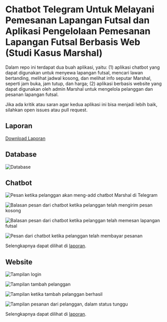 # Chatbot Telegram Untuk Melayani Pemesanan Lapangan Futsal dan Aplikasi Pengelolaan Pemesanan Lapangan Futsal Berbasis Web (Studi Kasus Marshal)

Dalam repo ini terdapat dua buah aplikasi, yaitu: (1) aplikasi chatbot yang dapat digunakan untuk menyewa lapangan futsal, mencari lawan bertanding, melihat jadwal kosong, dan melihat info seputar Marshal, seperti jam buka, jam tutup, dan harga; (2) aplikasi berbasis website yang dapat digunakan oleh admin Marshal untuk mengelola pelanggan dan pesanan lapangan futsal.

Jika ada kritik atau saran agar kedua aplikasi ini bisa menjadi lebih baik, silahkan open issues atau pull request.

## Laporan
[Download Laporan](https://raw.githubusercontent.com/eputra/marshal/master/other/laporan.pdf "Download Laporan")

## Database
![Database](https://raw.githubusercontent.com/eputra/marshal/master/other/database.png)

## Chatbot
![Pesan ketika pelanggan akan meng-add chatbot Marshal di Telegram](https://raw.githubusercontent.com/eputra/marshal/master/other/chatbot/Screenshot_2017-06-10-07-44-02.png)

![Balasan pesan dari chatbot ketika pelanggan telah mengirim pesan kosong](https://raw.githubusercontent.com/eputra/marshal/master/other/chatbot/Screenshot_2017-06-10-07-48-20.png)

![Balasan pesan dari chatbot ketika pelanggan telah memesan lapangan
futsal](https://raw.githubusercontent.com/eputra/marshal/master/other/chatbot/Screenshot_2017-06-10-07-48-34.png)

![Pesan dari chatbot ketika pelanggan telah membayar pesanan](https://raw.githubusercontent.com/eputra/marshal/master/other/chatbot/Screenshot_2017-06-10-07-48-59.png)

Selengkapnya dapat dilihat di [laporan](https://raw.githubusercontent.com/eputra/marshal/master/other/laporan.pdf "Download Laporan").

## Website
![Tampilan login](https://raw.githubusercontent.com/eputra/marshal/master/other/website/Screenshot_2017-06-10_07-45-04.png)

![Tampilan tambah pelanggan](https://raw.githubusercontent.com/eputra/marshal/master/other/website/Screenshot_2017-06-10_07-45-54.png)

![Tampilan ketika tambah pelanggan berhasil](https://raw.githubusercontent.com/eputra/marshal/master/other/website/Screenshot_2017-06-10_07-46-24.png)

![Tampilan pesanan dari pelanggan, dalam status tunggu](https://raw.githubusercontent.com/eputra/marshal/master/other/website/Screenshot_2017-06-10_07-48-35.png)

Selengkapnya dapat dilihat di [laporan](https://raw.githubusercontent.com/eputra/marshal/master/other/laporan.pdf "Download Laporan").
